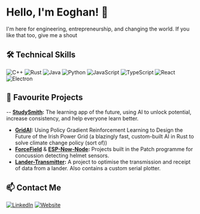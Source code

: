 # Hello, I'm Eoghan! 👋

I'm here for engineering, entrepreneurship, and changing the world.
If you like that too, give me a shout

## 🛠️ Technical Skills

![C++](https://skillicons.dev/icons?i=cpp)
![Rust](https://skillicons.dev/icons?i=rust)
![Java](https://skillicons.dev/icons?i=java)
![Python](https://skillicons.dev/icons?i=python)
![JavaScript](https://skillicons.dev/icons?i=javascript)
![TypeScript](https://skillicons.dev/icons?i=typescript)
![React](https://skillicons.dev/icons?i=react)
![Electron](https://skillicons.dev/icons?i=electron)


## 🚀 Favourite Projects

-- **[StudySmith](https://studysmith.app):** The learning app of the future, using AI to unlock potential, increase consistency, and help everyone learn better.
- **[GridAI](https://github.com/ETM-Code/eirgrid):** Using Policy Gradient Reinforcement Learning to Design the Future of the Irish Power Grid (a blazingly fast, custom-built AI in Rust to solve climate change policy (sort of))
- **[ForceField](https://github.com/ETM-Code/forceField)** & **[ESP-Now-Node](https://github.com/ETM-Code/ESP-Now-Node):** Projects built in the Patch programme for concussion detecting helmet sensors.
- **[Lander-Transmitter](https://github.com/ETM-Code/Lander-Code):** A project to optimise the transmission and receipt of data from a lander. Also contains a custom serial plotter.


## 📫 Contact Me

[![LinkedIn](https://img.shields.io/badge/LinkedIn-Eoghan%20Collins-blue?style=flat&logo=linkedin)](https://www.linkedin.com/in/eoghan-timothy-collins/)
[![Website](https://img.shields.io/badge/eoghancollins.com-red?style=flat&logo=google-chrome)](https://eoghancollins.com)

